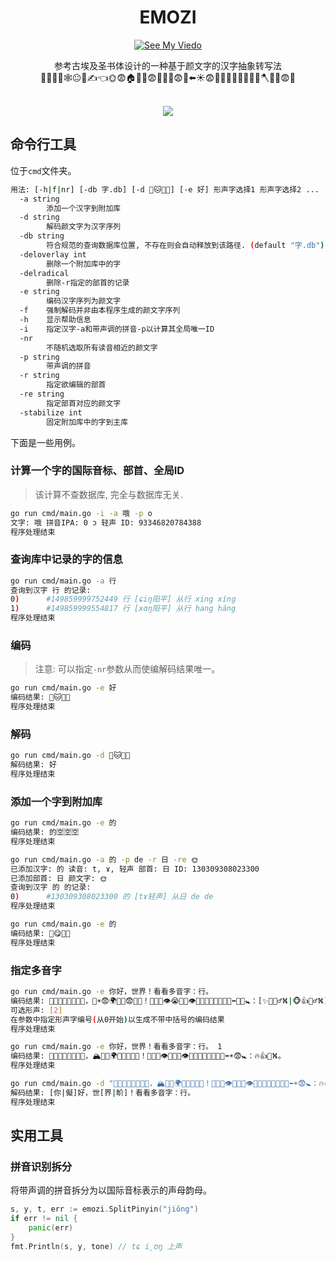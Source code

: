 <div align="center">

<h1>EMOZI</h1>


[![See My Viedo](https://img.shields.io/badge/%E5%8E%9F%E7%90%86%E8%AF%A6%E8%A7%81%E6%88%91%E5%8F%91%E5%B8%83%E7%9A%84%E8%A7%86%E9%A2%91-Bilibili-pink?style=for-the-badge)](https://www.bilibili.com/video/BV14K421y75F)

参考古埃及圣书体设计的一种基于颜文字的汉字抽象转写法<br>🐑🚬🧗👤🕸️😐🧗✍️👈🌞😨🏠🌹🧦😨👥🌹🔐😨💦⬅️☀️😨🏡💦💡🍉🌱🍵💡🧗🪓🍆👔😨🐶<br><br>

<img src="https://counter.seku.su/cmoe?name=emozi&theme=r34" /><br>

</div>

## 命令行工具
位于`cmd`文件夹。
```bash
用法: [-h|f|nr] [-db 字.db] [-d 🌹‪🐱⁢🐴‭👩] [-e 好] 形声字选择1 形声字选择2 ...
  -a string
        添加一个汉字到附加库
  -d string
        解码颜文字为汉字序列
  -db string
        符合规范的查询数据库位置, 不存在则会自动释放到该路径. (default "字.db")
  -deloverlay int
        删除一个附加库中的字
  -delradical
        删除-r指定的部首的记录
  -e string
        编码汉字序列为颜文字
  -f    强制解码并非由本程序生成的颜文字序列
  -h    显示帮助信息
  -i    指定汉字-a和带声调的拼音-p以计算其全局唯一ID
  -nr
        不随机选取所有读音相近的颜文字
  -p string
        带声调的拼音
  -r string
        指定欲编辑的部首
  -re string
        指定部首对应的颜文字
  -stabilize int
        固定附加库中的字到主库
```
下面是一些用例。
### 计算一个字的国际音标、部首、全局ID
> 该计算不查数据库, 完全与数据库无关.
```bash
go run cmd/main.go -i -a 哦 -p o
文字: 哦 拼音IPA: 0 ɔ 轻声 ID: 93346820784388
程序处理结束
```
### 查询库中记录的字的信息
```bash
go run cmd/main.go -a 行
查询到汉字 行 的记录:
0)      #149859999752449 行 [ɕiŋ阳平] 从行 xing xínɡ
1)      #149859999554817 行 [xɑŋ阳平] 从行 hang háng
程序处理结束
```
### 编码
> 注意: 可以指定`-nr`参数从而使编解码结果唯一。
```bash
go run cmd/main.go -e 好
编码结果: 🌹‪🐱⁢🐴‭👩
程序处理结束
```
### 解码
```bash
go run cmd/main.go -d 🌹‪🐱⁢🐴‭👩
解码结果: 好
程序处理结束
```
### 添加一个字到附加库
```bash
go run cmd/main.go -e 的
编码结果: 的‬🈳⁭🈳⁤🈳
程序处理结束

go run cmd/main.go -a 的 -p de -r 日 -re 🌞
已添加汉字: 的 读音: t, ɤ, 轻声 部首: 日 ID: 130309308023300
已添加部首: 日 颜文字: 🌞
查询到汉字 的 的记录:
0)      #130309308023300 的 [tɤ轻声] 从日 de de
程序处理结束

go run cmd/main.go -e 的 
编码结果: 🔪‬😋‭😯‍🌞
程序处理结束
```
### 指定多音字
```bash
go run cmd/main.go -e 你好，世界！看看多音字：行。
编码结果: 🥛⁩👔⁨🐴‍👤🌸🐱🐴👩，📙☀️😨🌍🦶👴😨👨‍🌾！👖🔐🍉👁️😭🔐🍉👁️🫘🌀🍉🪩💊🎵🍉🎵⬅🌅😨🚼：[✨🦅🧗‍♂️⛕|🐵👍🧗‍♂️⛕]。
可选形声: [2]
在参数中指定形声字编号(从0开始)以生成不带中括号的编码结果
程序处理结束

go run cmd/main.go -e 你好，世界！看看多音字：行。 1
编码结果: 🥛⁭👔⁨🐴⁪👤🌼😺🐴👩，🏔️🌅😨🌍➖👴😨👨‍🌾！👖🔐🍉👁️👖🔐🍉👁️🔪🌀🍉🪩🦷🎵🍉🎵⬅☀️😨🚼：🔥👍🧗⛕。
程序处理结束

go run cmd/main.go -d "🥛⁭👔⁨🐴⁪👤🌼😺🐴👩，🏔️🌅😨🌍➖👴😨👨‍🌾！👖🔐🍉👁️👖🔐🍉👁️🔪🌀🍉🪩🦷🎵🍉🎵⬅☀️😨🚼：🔥👍🧗⛕。"
解码结果: [你|儗]好，世[界|畍]！看看多音字：行。
程序处理结束
```

## 实用工具
### 拼音识别拆分
将带声调的拼音拆分为以国际音标表示的声母韵母。
```go
s, y, t, err := emozi.SplitPinyin("jiǒng")
if err != nil {
    panic(err)
}
fmt.Println(s, y, tone) // tɕ i̯ʊŋ 上声
```
